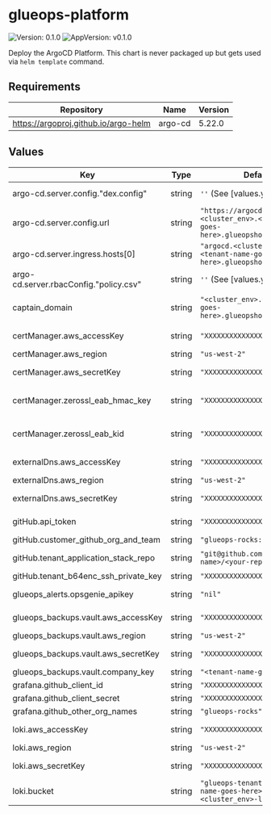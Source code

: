 # glueops-platform

![Version: 0.1.0](https://img.shields.io/badge/Version-0.1.0-informational?style=flat-square) ![AppVersion: v0.1.0](https://img.shields.io/badge/AppVersion-v0.1.0-informational?style=flat-square)

Deploy the ArgoCD Platform. This chart is never packaged up but gets used via `helm template` command.

## Requirements

| Repository | Name | Version |
|------------|------|---------|
| https://argoproj.github.io/argo-helm | argo-cd | 5.22.0 |

## Values

| Key | Type | Default | Description |
|-----|------|---------|-------------|
| argo-cd.server.config."dex.config" | string | `''` (See [values.yaml]) | To create a clientID and clientSecret please reference: https://github.com/GlueOps/github-oauth-apps This dex.config is to create a GitHub connector for SSO to ArgoCD. |
| argo-cd.server.config.url | string | `"https://argocd.<cluster_env>.<tenant-name-goes-here>.glueopshosted.rocks"` |  |
| argo-cd.server.ingress.hosts[0] | string | `"argocd.<cluster_env>.<tenant-name-goes-here>.glueopshosted.rocks"` |  |
| argo-cd.server.rbacConfig."policy.csv" | string | `''` (See [values.yaml]) | A good reference for this is: https://argo-cd.readthedocs.io/en/stable/operator-manual/rbac/ This default policy is for GlueOps orgs/teams only. Please change it to reflect your own orgs/teams. `development` is the project that all developers are expected to deploy under |
| captain_domain | string | `"<cluster_env>.<tenant-name-goes-here>.glueopshosted.rocks"` | The Route53 subdomain for the services on your cluster. It will be used as the suffix url for argocd, grafana, vault, and any other services that come out of the box in the glueops platform. Note: you need to create this before using this repo as this repo does not provision DNS Zones for you. This is the domain you created through: https://github.com/GlueOps/terraform-module-cloud-multy-prerequisites |
| certManager.aws_accessKey | string | `"XXXXXXXXXXXXXXXXXXXXXXXXXX"` | Part of `certmanager_iam_credentials` output from terraform-module-cloud-multy-prerequisites: https://github.com/GlueOps/terraform-module-cloud-multy-prerequisites |
| certManager.aws_region | string | `"us-west-2"` | Should be the same `primary_region` you used in: https://github.com/GlueOps/terraform-module-cloud-multy-prerequisites |
| certManager.aws_secretKey | string | `"XXXXXXXXXXXXXXXXXXXXXXXXXX"` | Part of `certmanager_iam_credentials` output from terraform-module-cloud-multy-prerequisites: https://github.com/GlueOps/terraform-module-cloud-multy-prerequisites |
| certManager.zerossl_eab_hmac_key | string | `"XXXXXXXXXXXXXXXXXXXXXXXXXX"` | Get your EAB credentials from: https://zerossl.com/documentation/acme#:~:text=To%20generate%20EAB%20credentials%20click,a%20new%20set%20of%20credentials Note: these appear only once so be sure to save them! |
| certManager.zerossl_eab_kid | string | `"XXXXXXXXXXXXXXXXXXXXXXXXXX"` | Get your EAB credentials from: https://zerossl.com/documentation/acme#:~:text=To%20generate%20EAB%20credentials%20click,a%20new%20set%20of%20credentials Note: these appear only once so be sure to save them! |
| externalDns.aws_accessKey | string | `"XXXXXXXXXXXXXXXXXXXXXXXXXX"` | Part of `externaldns_iam_credentials` output from terraform-module-cloud-multy-prerequisites: https://github.com/GlueOps/terraform-module-cloud-multy-prerequisites |
| externalDns.aws_region | string | `"us-west-2"` | Should be the same `primary_region` you used in: https://github.com/GlueOps/terraform-module-cloud-multy-prerequisites |
| externalDns.aws_secretKey | string | `"XXXXXXXXXXXXXXXXXXXXXXXXXX"` | Part of `externaldns_iam_credentials` output from terraform-module-cloud-multy-prerequisites: https://github.com/GlueOps/terraform-module-cloud-multy-prerequisites |
| gitHub.api_token | string | `"XXXXXXXXXXXXXXXXXXXXXXXXXX"` | create a Personal Access Token in github that has repo scope access. It would be best to use a service account for this otherwise all the comments on PR will be left in your name |
| gitHub.customer_github_org_and_team | string | `"glueops-rocks:developers"` | The format is: <github-org-name>:<github-team-name> (The team should include the developers) |
| gitHub.tenant_application_stack_repo | string | `"git@github.com:<your-org-name>/<your-repo-name>.git"` | This is the repo that will be used to store all the tenant's cluster applications. The developers will have access to this repo and will be able to create PRs to this repo. The repo should be private.  |
| gitHub.tenant_b64enc_ssh_private_key | string | `"XXXXXXXXXXXXXXXXXXXXXXXXXX"` | Create a deploy key to access the application stack repository it and format using `cat <key-file> | base64 | tr -d '\n'`. ref: https://docs.github.com/en/authentication/connecting-to-github-with-ssh/managing-deploy-keys#deploy-keys |
| glueops_alerts.opsgenie_apikey | string | `"nil"` | Part of `opsgenie_prometheus_api_keys` output from terraform-module-cloud-multy-prerequisites: https://github.com/GlueOps/terraform-module-cloud-multy-prerequisites |
| glueops_backups.vault.aws_accessKey | string | `"XXXXXXXXXXXXXXXXXXXXXXXXXX"` | Part of `vault_s3_iam_credentials` output from terraform-module-cloud-multy-prerequisites: https://github.com/GlueOps/terraform-module-cloud-multy-prerequisites |
| glueops_backups.vault.aws_region | string | `"us-west-2"` | Should be the same `primary_region` you used in: https://github.com/GlueOps/terraform-module-cloud-multy-prerequisites |
| glueops_backups.vault.aws_secretKey | string | `"XXXXXXXXXXXXXXXXXXXXXXXXXX"` | Part of `vault_s3_iam_credentials` output from terraform-module-cloud-multy-prerequisites: https://github.com/GlueOps/terraform-module-cloud-multy-prerequisites |
| glueops_backups.vault.company_key | string | `"<tenant-name-goes-here>"` |  |
| grafana.github_client_id | string | `"XXXXXXXXXXXXXXXXXXXXXXXXXX"` | To create a clientID and clientSecret please reference: https://github.com/GlueOps/github-oauth-apps |
| grafana.github_client_secret | string | `"XXXXXXXXXXXXXXXXXXXXXXXXXX"` | To create a clientID and clientSecret please reference: https://github.com/GlueOps/github-oauth-apps |
| grafana.github_other_org_names | string | `"glueops-rocks"` |  |
| loki.aws_accessKey | string | `"XXXXXXXXXXXXXXXXXXXXXXXXXX"` | Part of `loki_s3_iam_credentials` output from terraform-module-cloud-multy-prerequisites: https://github.com/GlueOps/terraform-module-cloud-multy-prerequisites |
| loki.aws_region | string | `"us-west-2"` | Should be the same `primary_region` you used in: https://github.com/GlueOps/terraform-module-cloud-multy-prerequisites |
| loki.aws_secretKey | string | `"XXXXXXXXXXXXXXXXXXXXXXXXXX"` | Part of `loki_s3_iam_credentials` output from terraform-module-cloud-multy-prerequisites: https://github.com/GlueOps/terraform-module-cloud-multy-prerequisites |
| loki.bucket | string | `"glueops-tenant-<tenant-name-goes-here>-<cluster_env>-loki-primary"` | Format: glueops-tenant-<tenant-name-goes-here>-<cluster_env>-loki-primary |
